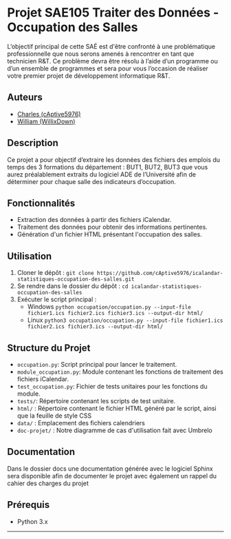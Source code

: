 # Projet SAE105 Traiter des Données - Occupation des Salles

L’objectif principal de cette SAÉ est d'être confronté à une problématique professionnelle que nous serons amenés à rencontrer en tant que technicien R&T. Ce problème devra être résolu à l’aide d’un programme ou d’un ensemble de programmes et sera pour vous l’occasion de réaliser votre premier projet de développement informatique R&T.

## Auteurs

- [Charles  (cAptive5976)](mailto:)
- [William  (WillixDown)](mailto:)

## Description

Ce projet a pour objectif d’extraire les données des fichiers des emplois du temps des 3 formations du département : BUT1, BUT2, BUT3 que vous aurez préalablement extraits du logiciel ADE de l’Université afin de déterminer pour chaque salle des indicateurs d’occupation.

## Fonctionnalités

- Extraction des données à partir des fichiers iCalendar.
- Traitement des données pour obtenir des informations pertinentes.
- Génération d'un fichier HTML présentant l'occupation des salles.

## Utilisation

1. Cloner le dépôt : `git clone https://github.com/cAptive5976/icalandar-statistiques-occupation-des-salles.git`
2. Se rendre dans le dossier du dépôt : `cd icalandar-statistiques-occupation-des-salles`
3. Exécuter le script principal : 
   - Windows `python occupation/occupation.py --input-file fichier1.ics fichier2.ics fichier3.ics --output-dir html/`
   - Linux `python3 occupation/occupation.py --input-file fichier1.ics fichier2.ics fichier3.ics --output-dir html/`

## Structure du Projet

- `occupation.py`: Script principal pour lancer le traitement.
- `module_occupation.py`: Module contenant les fonctions de traitement des fichiers iCalendar.
- `test_occupation.py`: Fichier de tests unitaires pour les fonctions du module.
- `tests/`: Répertoire contenant les scripts de test unitaire.
- `html/` : Répertoire contenant le fichier HTML généré par le script, ainsi que la feuille de style CSS
- `data/` : Emplacement des fichiers calendriers
- `doc-projet/` : Notre diagramme de cas d'utilisation fait avec Umbrelo
  
## Documentation

Dans le dossier docs une documentation générée avec le logiciel Sphinx sera disponible afin de documenter le projet avec également un rappel du cahier des charges du projet

## Prérequis

- Python 3.x
  
---

